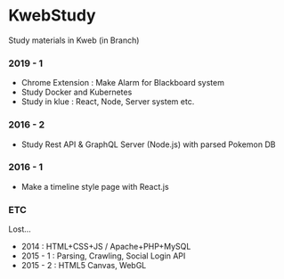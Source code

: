 # KwebStudy
Study materials in Kweb (in Branch)

### 2019 - 1
- Chrome Extension : Make Alarm for Blackboard system
- Study Docker and Kubernetes
- Study in klue : React, Node, Server system etc.

### 2016 - 2 
- Study Rest API & GraphQL Server (Node.js) with parsed Pokemon DB 


### 2016 - 1
- Make a timeline style page with React.js

### ETC
Lost...
- 2014 : HTML+CSS+JS / Apache+PHP+MySQL
- 2015 - 1 : Parsing, Crawling, Social Login API
- 2015 - 2 : HTML5 Canvas, WebGL
